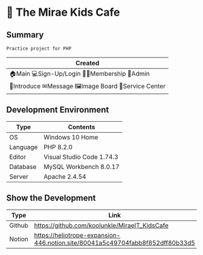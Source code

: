 # 🐣 The Mirae Kids Cafe

Summary
-------------
```
Practice project for PHP
```

|Created|
|---------------------|
|🏠Main 💻Sign-Up/Login 🙋🏻Membership 💼Admin|
|📝Introduce ✉Message 🖼Image Board 📢Service Center|


Development Environment
-------------
|Type|Contents|
|---|------------------|
|OS|Windows 10 Home|
|Language|PHP 8.2.0|
|Editor|Visual Studio Code 1.74.3|
|Database|MySQL Workbench 8.0.17|
|Server|Apache 2.4.54|


Show the Development
-------------
|Type|Link|
|---|------------------|
|Github|https://github.com/koolunkle/MiraeIT_KidsCafe|
|Notion|https://heliotrope-expansion-446.notion.site/80041a5c49704fabb8f852dff80b33d5|
